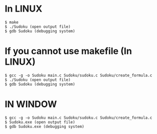 # In LINUX
```
$ make
$ ./Sudoku (open output file)
$ gdb Sudoku (debugging system)
```

# If you cannot use makefile (In LINUX)
```
$ gcc -g -o Sudoku main.c Sudoku/sudoku.c Sudoku/create_formula.c
$ ./Sudoku (open output file)
$ gdb Sudoku (debugging system)
```

# IN WINDOW
```
$ gcc -g -o Sudoku main.c Sudoku/sudoku.c Sudoku/create_formula.c
$ Sudoku.exe (open output file)
$ gdb Sudoku.exe (debugging system)
```
